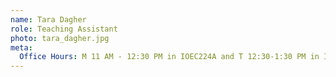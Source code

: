 ```yaml
---
name: Tara Dagher
role: Teaching Assistant
photo: tara_dagher.jpg
meta:
  Office Hours: M 11 AM - 12:30 PM in IOEC224A and T 12:30-1:30 PM in IOEC224B
---
```

